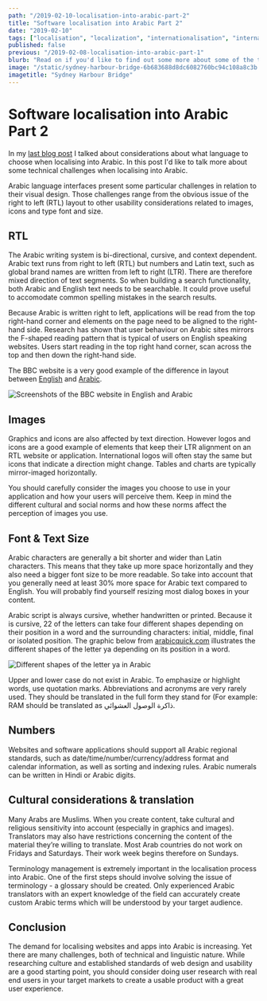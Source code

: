 ```yaml
---
path: "/2019-02-10-localisation-into-arabic-part-2"
title: "Software localisation into Arabic Part 2"
date: "2019-02-10"
tags: ["localisation", "localization", "internationalisation", "internationalization", "translation", "globalisation", "globalization", "challenges", "Arabic"]
published: false
previous: "/2019-02-08-localisation-into-arabic-part-1"
blurb: "Read on if you'd like to find out some more about some of the technical challenges when localising into Arabic."
image: "/static/sydney-harbour-bridge-6b683688d8dc6082760bc94c108a8c3b.jpg"
imagetitle: "Sydney Harbour Bridge"
---
```


# Software localisation into Arabic Part 2

In my [last blog post](https://www.cornelia-schulz.net/2019-02-08-localisation-into-arabic-part-1 "last blog post") I talked about considerations about what language to choose when localising into Arabic. In this post I'd like to talk more about some technical challenges when localising into Arabic.

Arabic language interfaces present some particular challenges in relation to their visual design. Those challenges range from the obvious issue of the right to left (RTL) layout to other usability considerations related to images, icons and type font and size.

## RTL

The Arabic writing system is bi-directional, cursive, and context dependent. Arabic text runs from right to left (RTL) but numbers and Latin text, such as global brand names are written from left to right (LTR). There are therefore mixed direction of text segments. So when building a search functionality, both Arabic and English text needs to be searchable. It could prove useful to accomodate common spelling mistakes in the search results.

Because Arabic is written right to left, applications will be read from the top right-hand corner and elements on the page need to be aligned to the right-hand side. Research has shown that user behaviour on Arabic sites mirrors the F-shaped reading pattern that is typical of users on English speaking websites. Users start reading in the top right hand corner, scan across the top and then down the right-hand side.

The BBC website is a very good example of the difference in layout between [English](https://www.bbc.com/ "BBC.com website in English") and [Arabic](https://www.bbc.com/arabic "BBC.com website in Arabic").

![Screenshots of the BBC website in English and Arabic](/static/BBC-screenshots-4416da6abcd378dac74918dceece3d6a.jpg)

## Images

Graphics and icons are also affected by text direction. However logos and icons are a good example of elements that keep their LTR alignment on an RTL website or application. International logos will often stay the same but icons that indicate a direction might change. Tables and charts are typically mirror-imaged horizontally.

You should carefully consider the images you choose to use in your application and how your users will perceive them. Keep in mind the different cultural and social norms and how these norms affect the perception of images you use.

## Font & Text Size

Arabic characters are generally a bit shorter and wider than Latin characters. This means that they take up more space horizontally and they also need a bigger font size to be more readable. So take into account that you generally need at least 30% more space for Arabic text compared to English. You will probably find yourself resizing most dialog boxes in your content.

Arabic script is always cursive, whether handwritten or printed. Because it is cursive, 22 of the letters can take four different shapes depending on their position in a word and the surrounding characters: initial, middle, final or isolated position. The graphic below from [arabicquick.com](http://arabicquick.com/learn-the-arabic-letter-ya/ "arabicquick.com") illustrates the different shapes of the letter ya depending on its position in a word.

![Different shapes of the letter ya in Arabic](/static/ya-fe58c591618cb87686520c7f929e8afa.png)

Upper and lower case do not exist in Arabic. To emphasize or highlight words, use quotation marks. Abbreviations and acronyms are very rarely used. They should be translated in the full form they stand for (For example: RAM should be translated as ذاكرة الوصول العشوائي.

## Numbers

Websites and software applications should support all Arabic regional standards, such as date/time/number/currency/address format and calendar information, as well as sorting and indexing rules. Arabic numerals can be written  in Hindi or Arabic digits.

## Cultural considerations & translation

Many Arabs are Muslims. When you create content, take cultural and religious sensitivity into account (especially in graphics and images). Translators may also have restrictions concerning the content of the material they’re willing to translate. Most Arab countries do not work on Fridays and Saturdays. Their work week begins therefore on Sundays.

Terminology management is extremely important in the localisation process into Arabic. One of the first steps should involve solving the issue of terminology - a glossary should be created. Only experienced Arabic translators with an expert knowledge of the field can accurately create custom Arabic terms which will be understood by your target audience.

## Conclusion

The demand for localising websites and apps into Arabic is increasing. Yet there are many challenges, both of technical and linguistic nature. While researching culture and established standards of web design and usability are a good starting point, you should consider doing user research with real end users in your target markets to create a usable product with a great user experience.